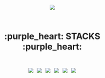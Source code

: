 <!--
**JELLRINA/JELLRINA** is a ✨ _special_ ✨ repository because its `README.md` (this file) appears on your GitHub profile.

Here are some ideas to get you started:

- 🔭 I’m currently working on ...
- 🌱 I’m currently learning ...
- 👯 I’m looking to collaborate on ...
- 🤔 I’m looking for help with ...
- 💬 Ask me about ...
- 📫 How to reach me: ...
- 😄 Pronouns: ...
- ⚡ Fun fact: ...
-->

<p align="center">
  <a href="https://github.com/JELLRINA"><img src="https://hits.seeyoufarm.com/api/count/incr/badge.svg?url=https%3A%2F%2Fgithub.com%2FJELLRINA&count_bg=%23B17FEE&title_bg=%23D6C9FF&icon=&icon_color=%23E7E7E7&title=VISIT&edge_flat=false"/></a> </p>
  </br>
<div align=center><h1>:purple_heart: STACKS :purple_heart:</h1></div>
<p align="center">
  </br>
  </br>
  <img src="https://img.shields.io/badge/HTML5-E34F26?style=flat-square&logo=HTML5&logoColor=white"/></a>  &nbsp
  <img src="https://img.shields.io/badge/CSS3-1572B6?style=flat-square&logo=CSS3&logoColor=white"/></a> &nbsp
  <img src="https://img.shields.io/badge/JavaScript-F7DF1E?style=flat-square&logo=JavaScript&logoColor=white"/></a> &nbsp  
  <img src="https://img.shields.io/badge/java-007396?style=flat-square&logo=java&logoColor=white">  &nbsp 
  <img src="https://img.shields.io/badge/github-181717?style=flat-square&logo=github&logoColor=white"> &nbsp
  <img src="https://img.shields.io/badge/fontawesome-339AF0?style=flat-square&logo=fontawesome&logoColor=white"></p> 
    </br>
  </br>
  
  
<!--  <p align="center">
  [![Gmail Badge](https://img.shields.io/badge/Gmail-D14836?style=flat&logo=Gmail&logoColor=white)](mailto:dlgh6007@gmail.com) 
</p>  -->
 
<!-- <a href="https://www.instagram.com/jellrina/" target="_blank"><img src="https://img.shields.io/badge/
  [RINA's]-[EA4335]?style=flat-square&logo=[Instagram]&logoColor=blueviolet"/></a> -->
